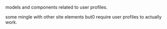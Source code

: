 
models and components related to user profiles.

some mingle with other site elements but0 require user profiles to actually work.